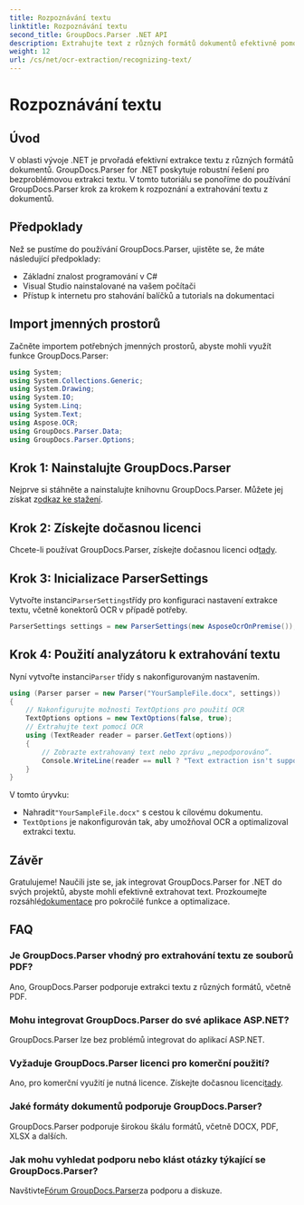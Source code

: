 ```yaml
---
title: Rozpoznávání textu
linktitle: Rozpoznávání textu
second_title: GroupDocs.Parser .NET API
description: Extrahujte text z různých formátů dokumentů efektivně pomocí GroupDocs.Parser pro .NET. Snadná integrace a výkonné možnosti OCR.
weight: 12
url: /cs/net/ocr-extraction/recognizing-text/
---
```


# Rozpoznávání textu

## Úvod
V oblasti vývoje .NET je prvořadá efektivní extrakce textu z různých formátů dokumentů. GroupDocs.Parser for .NET poskytuje robustní řešení pro bezproblémovou extrakci textu. V tomto tutoriálu se ponoříme do používání GroupDocs.Parser krok za krokem k rozpoznání a extrahování textu z dokumentů.
## Předpoklady
Než se pustíme do používání GroupDocs.Parser, ujistěte se, že máte následující předpoklady:
- Základní znalost programování v C#
- Visual Studio nainstalované na vašem počítači
- Přístup k internetu pro stahování balíčků a tutorials na dokumentaci

## Import jmenných prostorů
Začněte importem potřebných jmenných prostorů, abyste mohli využít funkce GroupDocs.Parser:
```csharp
using System;
using System.Collections.Generic;
using System.Drawing;
using System.IO;
using System.Linq;
using System.Text;
using Aspose.OCR;
using GroupDocs.Parser.Data;
using GroupDocs.Parser.Options;
```
## Krok 1: Nainstalujte GroupDocs.Parser
 Nejprve si stáhněte a nainstalujte knihovnu GroupDocs.Parser. Můžete jej získat z[odkaz ke stažení](https://releases.groupdocs.com/parser/net/).
## Krok 2: Získejte dočasnou licenci
 Chcete-li používat GroupDocs.Parser, získejte dočasnou licenci od[tady](https://purchase.groupdocs.com/temporary-license/).
## Krok 3: Inicializace ParserSettings
 Vytvořte instanci`ParserSettings`třídy pro konfiguraci nastavení extrakce textu, včetně konektorů OCR v případě potřeby.
```csharp
ParserSettings settings = new ParserSettings(new AsposeOcrOnPremise());
```
## Krok 4: Použití analyzátoru k extrahování textu
 Nyní vytvořte instanci`Parser` třídy s nakonfigurovaným nastavením.
```csharp
using (Parser parser = new Parser("YourSampleFile.docx", settings))
{
    // Nakonfigurujte možnosti TextOptions pro použití OCR
    TextOptions options = new TextOptions(false, true);
    // Extrahujte text pomocí OCR
    using (TextReader reader = parser.GetText(options))
    {
        // Zobrazte extrahovaný text nebo zprávu „nepodporováno“.
        Console.WriteLine(reader == null ? "Text extraction isn't supported" : reader.ReadToEnd());
    }
}
```
V tomto úryvku:
-  Nahradit`"YourSampleFile.docx"` s cestou k cílovému dokumentu.
- `TextOptions` je nakonfigurován tak, aby umožňoval OCR a optimalizoval extrakci textu.

## Závěr
 Gratulujeme! Naučili jste se, jak integrovat GroupDocs.Parser for .NET do svých projektů, abyste mohli efektivně extrahovat text. Prozkoumejte rozsáhlé[dokumentace](https://tutorials.groupdocs.com/parser/net/) pro pokročilé funkce a optimalizace.

## FAQ
### Je GroupDocs.Parser vhodný pro extrahování textu ze souborů PDF?
Ano, GroupDocs.Parser podporuje extrakci textu z různých formátů, včetně PDF.
### Mohu integrovat GroupDocs.Parser do své aplikace ASP.NET?
GroupDocs.Parser lze bez problémů integrovat do aplikací ASP.NET.
### Vyžaduje GroupDocs.Parser licenci pro komerční použití?
Ano, pro komerční využití je nutná licence. Získejte dočasnou licenci[tady](https://purchase.groupdocs.com/temporary-license/).
### Jaké formáty dokumentů podporuje GroupDocs.Parser?
GroupDocs.Parser podporuje širokou škálu formátů, včetně DOCX, PDF, XLSX a dalších.
### Jak mohu vyhledat podporu nebo klást otázky týkající se GroupDocs.Parser?
 Navštivte[Fórum GroupDocs.Parser](https://forum.groupdocs.com/c/parser/17)za podporu a diskuze.